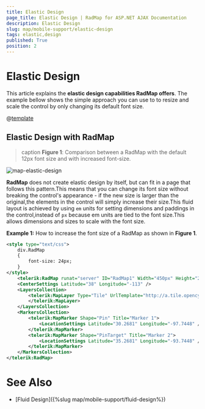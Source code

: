 ```yaml
---
title: Elastic Design
page_title: Elastic Design | RadMap for ASP.NET AJAX Documentation
description: Elastic Design
slug: map/mobile-support/elastic-design
tags: elastic,design
published: True
position: 2
---
```


# Elastic Design

This article explains the **elastic design capabilities RadMap offers**. The example bellow shows the simple approach you can use to to resize and scale the control by only changing its default font size.

@[template](/_templates/common/render-mode.md#resp-design-desc "slug-el: no, slug-fl: map/mobile-support/fluid-design")

## Elastic Design with RadMap

>caption **Figure 1**: Comparison between a RadMap with the default 12px font size and with increased font-size.

![map-elastic-design](images/map-elastic-design.png)

**RadMap** does not create elastic design by itself, but can fit in a page that follows this pattern.This means that you can change its font size without breaking the control's appearance - if the new size is larger than the original,the elements in the control will simply increase their size.This fluid layout is achieved by using `em` units for setting dimensions and paddings in the control,instead of `px` because em units are tied to the font size.This allows dimensions and sizes to scale with the font size.

**Example 1:** How to increase the font size of a RadMap as shown in **Figure 1**.

````XML
<style type="text/css">
	div.RadMap
	{
		font-size: 24px;
	}
</style>
	<telerik:RadMap runat="server" ID="RadMap1" Width="450px" Height="200px" Zoom="3">
	<CenterSettings Latitude="38" Longitude="-113" />
	<LayersCollection>
		<telerik:MapLayer Type="Tile" UrlTemplate="http://a.tile.opencyclemap.org/transport/#= zoom #/#= x #/#= y #.png">
		</telerik:MapLayer>
	</LayersCollection>
	<MarkersCollection>
		<telerik:MapMarker Shape="Pin" Title="Marker 1">
			<LocationSettings Latitude="30.2681" Longitude="-97.7448" />
		</telerik:MapMarker>
		<telerik:MapMarker Shape="PinTarget" Title="Marker 2">
			<LocationSettings Latitude="35.2681" Longitude="-93.7448" />
		</telerik:MapMarker>
	</MarkersCollection>
</telerik:RadMap>
````

# See Also

 * [Fluid Design]({%slug map/mobile-support/fluid-design%})
